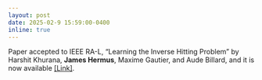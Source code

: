 ```yaml
---
layout: post
date: 2025-02-9 15:59:00-0400
inline: true
---
```


Paper accepted to IEEE RA-L, “Learning the Inverse Hitting Problem” by Harshit Khurana, <strong>James Hermus</strong>, Maxime Gautier, and Aude Billard, and it is now available <a href="https://ieeexplore.ieee.org/document/10916503">[Link]</a>.